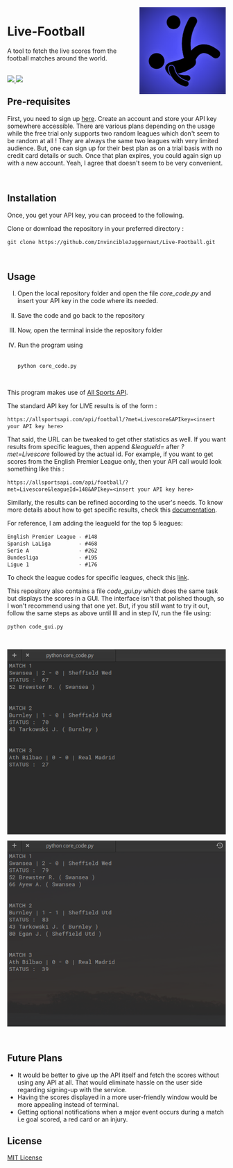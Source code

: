 <a href="">
<img src="Assets/logo.png" alt="Live-Footabll logo" title="" align="right" height="200" widht="200"></a>
<h1>Live-Football</h1>

<p>A tool to fetch the live scores from the football matches around the world.</p>
<br>

<a href="https://www.python.org">
<img src="https://img.shields.io/badge/MADE%20WITH%20-Python-blueviolet" height="20">
</a>
<a href="LICENSE">
<img src="https://img.shields.io/badge/License-MIT-brightgreen.svg" height="20">
</a>



<h2>Pre-requisites</h2>
<p> First, you need to sign up <a href="https://allsportsapi.com">here</a>. Create an account and store your API key somewhere accessible. There are various plans depending on the usage while the free trial only supports two random leagues which don't seem to be random at all ! They are always the same two leagues with very limited audience. But, one can sign up for their best plan as on a trial basis with no credit card details or such. Once that plan expires, you could again sign up with a new account. Yeah, I agree that doesn't seem to be very convenient.</p>
<br>  
<h2>Installation</h2>
<p> Once, you get your API key, you can proceed to the following.</p>

<p>Clone or download the repository in your preferred directory :</p>

  ```
  git clone https://github.com/InvincibleJuggernaut/Live-Football.git
  ```
  <br>
  
<h2>Usage</h2>
<ol type="I">
  <li> Open the local repository folder and open the file <i>core_code.py</i> and insert your API key in the code where its needed.</li>
  <br>
  <li> Save the code and go back to the repository</li>
  <br>
  <li> Now, open the terminal inside the repository folder</li>
  <br>
  <li> Run the program using</li><br>  

```
python core_code.py
```

 </ol>
 <br>

<p> This program makes use of <a href="https://allsportsapi.com/">All Sports API</a>. 
<p> The standard API key for LIVE results is of the form : 
  
  ```
  https://allsportsapi.com/api/football/?met=Livescore&APIkey=<insert your API key here>
  ```
<p> That said, the URL can be tweaked to get other statistics as well. If you want results from specific leagues, then append <i>&leagueId=</i> after <i>?met=Livescore</i> followed by the actual id. For example, if you want to get scores from the English Premier League only, then your API call would look something like this :</p>

  ```
  https://allsportsapi.com/api/football/?met=Livescore&leagueId=148&APIkey=<insert your API key here>
  ```
<p> Similarly, the results can be refined according to the user's needs. To know more details about how to get specific results, check this <a href="https://allsportsapi.com/soccer-football-api-documentation">documentation</a>.</p>

<p> For reference, I am adding the leagueId for the top 5 leagues:</p>
  
  ``` 
  English Premier League - #148 
  Spanish LaLiga         - #468
  Serie A                - #262
  Bundesliga             - #195
  Ligue 1                - #176
  ```

<p> To check the league codes for specific leagues, check this <a href="https://allsportsapi.com/soccer-football-api-coverage">link</a>.</p>

<p> This repository also contains a file <i>code_gui.py</i> which does the same task but displays the scores in a GUI. The interface isn't that polished though, so I won't recommend using that one yet. But, if you still want to try it out, follow the same steps as above until III and in step IV, run the file using:

```
python code_gui.py
```
<br>
<p align="center">
    <img src="Assets/Program_in_action_I.png" align="middle" alt="Running the program">
</p>
<p align="center">
  <img src="Assets/Program_in_action_II.png" align="middle" alt="Running the program">
</p>




<br>
<h2> Future Plans </h2>
<ul type="disc">
  <li>It would be better to give up the API itself and fetch the scores without using any API at all. That would eliminate hassle on the user side regarding signing-up with the service.</li>
  <li>Having the scores displayed in a more user-friendly window would be more appealing instead of terminal.</li>
  <li>Getting optional notifications when a major event occurs during a match i.e goal scored, a red card or an injury.</li>
</ul>

<h2>License</h2>
<a href="LICENSE">MIT License</a>
 
